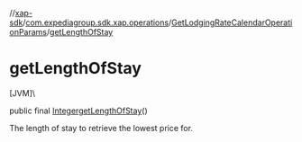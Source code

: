 //[xap-sdk](../../../index.md)/[com.expediagroup.sdk.xap.operations](../index.md)/[GetLodgingRateCalendarOperationParams](index.md)/[getLengthOfStay](get-length-of-stay.md)

# getLengthOfStay

[JVM]\

public final [Integer](https://docs.oracle.com/javase/8/docs/api/java/lang/Integer.html)[getLengthOfStay](get-length-of-stay.md)()

The length of stay to retrieve the lowest price for.
